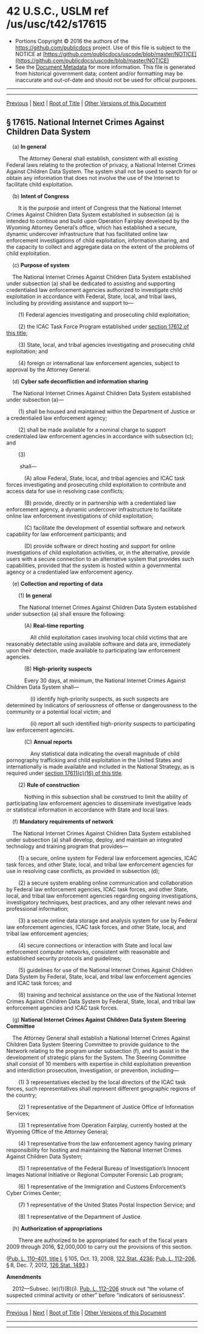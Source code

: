 ---
---

# 42 U.S.C., USLM ref /us/usc/t42/s17615

* Portions Copyright © 2016 the authors of the https://github.com/publicdocs project.
  Use of this file is subject to the NOTICE at [https://github.com/publicdocs/uscode/blob/master/NOTICE](https://github.com/publicdocs/uscode/blob/master/NOTICE)
* See the [Document Metadata](././../../../../..//README.md) for more information.
  This file is generated from historical government data; content and/or formatting may be inaccurate and out-of-date and should not be used for official purposes.

----------
----------

[Previous](./../../../../..//us/usc/t42/ch154/schI/m__us_usc_t42_s17614.md) | [Next](./../../../../..//us/usc/t42/ch154/schI/m__us_usc_t42_s17616.md) | [Root of Title](./../../../../../) | [Other Versions of this Document](https://publicdocs.github.io/go/links?ns=uslm&ref=%2Fus%2Fusc%2Ft42%2Fs17615)

## § 17615. National Internet Crimes Against Children Data System

    (a) __In general__ 

        The Attorney General shall establish, consistent with all existing Federal laws relating to the protection of privacy, a National Internet Crimes Against Children Data System. The system shall not be used to search for or obtain any information that does not involve the use of the Internet to facilitate child exploitation.

    (b) __Intent of Congress__ 

        It is the purpose and intent of Congress that the National Internet Crimes Against Children Data System established in subsection (a) is intended to continue and build upon Operation Fairplay developed by the Wyoming Attorney General’s office, which has established a secure, dynamic undercover infrastructure that has facilitated online law enforcement investigations of child exploitation, information sharing, and the capacity to collect and aggregate data on the extent of the problems of child exploitation.

    (c) __Purpose of system__ 

    The National Internet Crimes Against Children Data System established under subsection (a) shall be dedicated to assisting and supporting credentialed law enforcement agencies authorized to investigate child exploitation in accordance with Federal, State, local, and tribal laws, including by providing assistance and support to—

        (1) Federal agencies investigating and prosecuting child exploitation;

        (2) the ICAC Task Force Program established under [section 17612 of this title][/us/usc/t42/s17612];

        (3) State, local, and tribal agencies investigating and prosecuting child exploitation; and

        (4) foreign or international law enforcement agencies, subject to approval by the Attorney General.

    (d) __Cyber safe deconfliction and information sharing__ 

    The National Internet Crimes Against Children Data System established under subsection (a)—

        (1) shall be housed and maintained within the Department of Justice or a credentialed law enforcement agency;

        (2) shall be made available for a nominal charge to support credentialed law enforcement agencies in accordance with subsection (c); and

        (3)

         shall—

            (A) allow Federal, State, local, and tribal agencies and ICAC task forces investigating and prosecuting child exploitation to contribute and access data for use in resolving case conflicts;

            (B) provide, directly or in partnership with a credentialed law enforcement agency, a dynamic undercover infrastructure to facilitate online law enforcement investigations of child exploitation;

            (C) facilitate the development of essential software and network capability for law enforcement participants; and

            (D) provide software or direct hosting and support for online investigations of child exploitation activities, or, in the alternative, provide users with a secure connection to an alternative system that provides such capabilities, provided that the system is hosted within a governmental agency or a credentialed law enforcement agency.

    (e) __Collection and reporting of data__ 

        (1) __In general__ 

        The National Internet Crimes Against Children Data System established under subsection (a) shall ensure the following:

            (A) __Real-time reporting__ 

                All child exploitation cases involving local child victims that are reasonably detectable using available software and data are, immediately upon their detection, made available to participating law enforcement agencies.

            (B) __High-priority suspects__ 

            Every 30 days, at minimum, the National Internet Crimes Against Children Data System shall—

                (i) identify high-priority suspects, as such suspects are determined by indicators of seriousness of offense or dangerousness to the community or a potential local victim; and

                (ii) report all such identified high-priority suspects to participating law enforcement agencies.

            (C) __Annual reports__ 

                Any statistical data indicating the overall magnitude of child pornography trafficking and child exploitation in the United States and internationally is made available and included in the National Strategy, as is required under [section 17611(c)(16) of this title][/us/usc/t42/s17611/c/16].

        (2) __Rule of construction__ 

            Nothing in this subsection shall be construed to limit the ability of participating law enforcement agencies to disseminate investigative leads or statistical information in accordance with State and local laws.

    (f) __Mandatory requirements of network__ 

    The National Internet Crimes Against Children Data System established under subsection (a) shall develop, deploy, and maintain an integrated technology and training program that provides—

        (1) a secure, online system for Federal law enforcement agencies, ICAC task forces, and other State, local, and tribal law enforcement agencies for use in resolving case conflicts, as provided in subsection (d);

        (2) a secure system enabling online communication and collaboration by Federal law enforcement agencies, ICAC task forces, and other State, local, and tribal law enforcement agencies regarding ongoing investigations, investigatory techniques, best practices, and any other relevant news and professional information;

        (3) a secure online data storage and analysis system for use by Federal law enforcement agencies, ICAC task forces, and other State, local, and tribal law enforcement agencies;

        (4) secure connections or interaction with State and local law enforcement computer networks, consistent with reasonable and established security protocols and guidelines;

        (5) guidelines for use of the National Internet Crimes Against Children Data System by Federal, State, local, and tribal law enforcement agencies and ICAC task forces; and

        (6) training and technical assistance on the use of the National Internet Crimes Against Children Data System by Federal, State, local, and tribal law enforcement agencies and ICAC task forces.

    (g) __National Internet Crimes Against Children Data System Steering Committee__ 

    The Attorney General shall establish a National Internet Crimes Against Children Data System Steering Committee to provide guidance to the Network relating to the program under subsection (f), and to assist in the development of strategic plans for the System. The Steering Committee shall consist of 10 members with expertise in child exploitation prevention and interdiction prosecution, investigation, or prevention, including—

        (1) 3 representatives elected by the local directors of the ICAC task forces, such representatives shall represent different geographic regions of the country;

        (2) 1 representative of the Department of Justice Office of Information Services;

        (3) 1 representative from Operation Fairplay, currently hosted at the Wyoming Office of the Attorney General;

        (4) 1 representative from the law enforcement agency having primary responsibility for hosting and maintaining the National Internet Crimes Against Children Data System;

        (5) 1 representative of the Federal Bureau of Investigation’s Innocent Images National Initiative or Regional Computer Forensic Lab program;

        (6) 1 representative of the Immigration and Customs Enforcement’s Cyber Crimes Center;

        (7) 1 representative of the United States Postal Inspection Service; and

        (8) 1 representative of the Department of Justice.

    (h) __Authorization of appropriations__ 

        There are authorized to be appropriated for each of the fiscal years 2009 through 2016, $2,000,000 to carry out the provisions of this section.

([Pub. L. 110–401, title I][/us/pl/110/401/tI], § 105, Oct. 13, 2008, [122 Stat. 4236][/us/stat/122/4236]; [Pub. L. 112–206][/us/pl/112/206], § 8, Dec. 7, 2012, [126 Stat. 1493][/us/stat/126/1493].)

 __Amendments__ 

    2012—Subsec. (e)(1)(B)(i). [Pub. L. 112–206][/us/pl/112/206] struck out “the volume of suspected criminal activity or other” before “indicators of seriousness”.

----------

[Previous](./../../../../..//us/usc/t42/ch154/schI/m__us_usc_t42_s17614.md) | [Next](./../../../../..//us/usc/t42/ch154/schI/m__us_usc_t42_s17616.md) | [Root of Title](./../../../../../) | [Other Versions of this Document](https://publicdocs.github.io/go/links?ns=uslm&ref=%2Fus%2Fusc%2Ft42%2Fs17615)

----------
----------

[/us/usc/t42/s17612]: https://publicdocs.github.io/go/links?ns=uslm&ref=%2Fus%2Fusc%2Ft42%2Fs17612
[/us/usc/t42/s17611/c/16]: https://publicdocs.github.io/go/links?ns=uslm&ref=%2Fus%2Fusc%2Ft42%2Fs17611%2Fc%2F16
[/us/pl/110/401/tI]: https://publicdocs.github.io/go/links?ns=uslm&ref=%2Fus%2Fpl%2F110%2F401%2FtI
[/us/stat/122/4236]: https://publicdocs.github.io/go/links?ns=uslm&ref=%2Fus%2Fstat%2F122%2F4236
[/us/pl/112/206]: https://publicdocs.github.io/go/links?ns=uslm&ref=%2Fus%2Fpl%2F112%2F206
[/us/stat/126/1493]: https://publicdocs.github.io/go/links?ns=uslm&ref=%2Fus%2Fstat%2F126%2F1493
[/us/pl/112/206]: https://publicdocs.github.io/go/links?ns=uslm&ref=%2Fus%2Fpl%2F112%2F206


